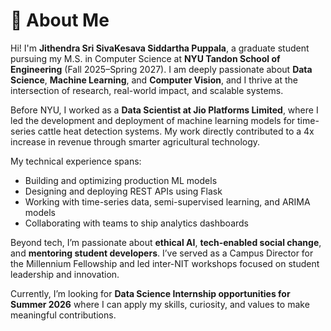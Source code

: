 # 👋 About Me

Hi! I'm **Jithendra Sri SivaKesava Siddartha Puppala**, a graduate student pursuing my M.S. in Computer Science at **NYU Tandon School of Engineering** (Fall 2025–Spring 2027). I am deeply passionate about **Data Science**, **Machine Learning**, and **Computer Vision**, and I thrive at the intersection of research, real-world impact, and scalable systems.

Before NYU, I worked as a **Data Scientist at Jio Platforms Limited**, where I led the development and deployment of machine learning models for time-series cattle heat detection systems. My work directly contributed to a 4x increase in revenue through smarter agricultural technology.

My technical experience spans:
- Building and optimizing production ML models
- Designing and deploying REST APIs using Flask
- Working with time-series data, semi-supervised learning, and ARIMA models
- Collaborating with teams to ship analytics dashboards

Beyond tech, I’m passionate about **ethical AI**, **tech-enabled social change**, and **mentoring student developers**. I’ve served as a Campus Director for the Millennium Fellowship and led inter-NIT workshops focused on student leadership and innovation.

Currently, I’m looking for **Data Science Internship opportunities for Summer 2026** where I can apply my skills, curiosity, and values to make meaningful contributions.
